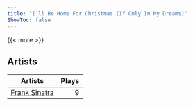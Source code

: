 ```yaml
---
title: "I'll Be Home For Christmas (If Only In My Dreams)"
ShowToc: false
---
```


{{< more >}}

## Artists
Artists | Plays 
----- | -----: 
[Frank Sinatra](/artists/frank-sinatra-739) | 9

